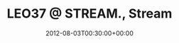 ---
templateKey: event
guid: 08977fd9-6eab-11ea-99c5-002590d1d1b0
date: 2012-08-03T00:30:00+00:00
eventTime: '12:30am'
title: 'LEO37 @ STREAM., Stream'
artist: 'LEO37 @ STREAM.'
city: Taipei
venue: Stream
group: LEO37
---